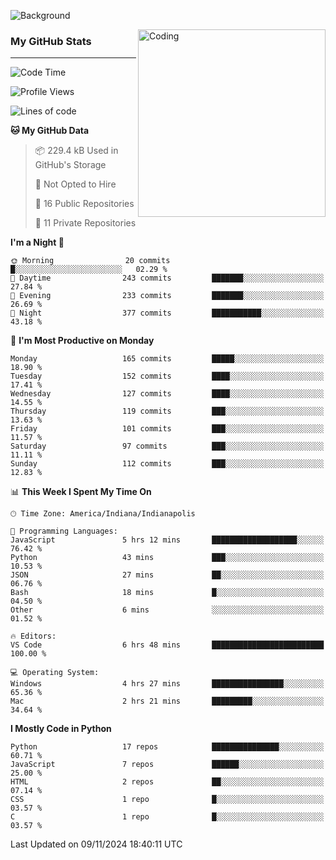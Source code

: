 ![Background](https://github.com/Nguyen-Noah/Nguyen-Noah/assets/112649680/f5d2296f-0508-400c-abcf-47c085708a2a)

<img align="right" alt="Coding" width="300" src="https://cdn.dribbble.com/users/1277312/screenshots/14733298/media/39b1045e593737587dd60e42c8422d1f.gif" >

### My GitHub Stats
---
<!--START_SECTION:waka-->
![Code Time](http://img.shields.io/badge/Code%20Time-294%20hrs%2017%20mins-blue)

![Profile Views](http://img.shields.io/badge/Profile%20Views-0-blue)

![Lines of code](https://img.shields.io/badge/From%20Hello%20World%20I%27ve%20Written-216.1%20thousand%20lines%20of%20code-blue)

**🐱 My GitHub Data** 

> 📦 229.4 kB Used in GitHub's Storage 
 > 
> 🚫 Not Opted to Hire
 > 
> 📜 16 Public Repositories 
 > 
> 🔑 11 Private Repositories 
 > 
**I'm a Night 🦉** 

```text
🌞 Morning                20 commits          █░░░░░░░░░░░░░░░░░░░░░░░░   02.29 % 
🌆 Daytime                243 commits         ███████░░░░░░░░░░░░░░░░░░   27.84 % 
🌃 Evening                233 commits         ███████░░░░░░░░░░░░░░░░░░   26.69 % 
🌙 Night                  377 commits         ███████████░░░░░░░░░░░░░░   43.18 % 
```
📅 **I'm Most Productive on Monday** 

```text
Monday                   165 commits         █████░░░░░░░░░░░░░░░░░░░░   18.90 % 
Tuesday                  152 commits         ████░░░░░░░░░░░░░░░░░░░░░   17.41 % 
Wednesday                127 commits         ████░░░░░░░░░░░░░░░░░░░░░   14.55 % 
Thursday                 119 commits         ███░░░░░░░░░░░░░░░░░░░░░░   13.63 % 
Friday                   101 commits         ███░░░░░░░░░░░░░░░░░░░░░░   11.57 % 
Saturday                 97 commits          ███░░░░░░░░░░░░░░░░░░░░░░   11.11 % 
Sunday                   112 commits         ███░░░░░░░░░░░░░░░░░░░░░░   12.83 % 
```


📊 **This Week I Spent My Time On** 

```text
🕑︎ Time Zone: America/Indiana/Indianapolis

💬 Programming Languages: 
JavaScript               5 hrs 12 mins       ███████████████████░░░░░░   76.42 % 
Python                   43 mins             ███░░░░░░░░░░░░░░░░░░░░░░   10.53 % 
JSON                     27 mins             ██░░░░░░░░░░░░░░░░░░░░░░░   06.76 % 
Bash                     18 mins             █░░░░░░░░░░░░░░░░░░░░░░░░   04.50 % 
Other                    6 mins              ░░░░░░░░░░░░░░░░░░░░░░░░░   01.52 % 

🔥 Editors: 
VS Code                  6 hrs 48 mins       █████████████████████████   100.00 % 

💻 Operating System: 
Windows                  4 hrs 27 mins       ████████████████░░░░░░░░░   65.36 % 
Mac                      2 hrs 21 mins       █████████░░░░░░░░░░░░░░░░   34.64 % 
```

**I Mostly Code in Python** 

```text
Python                   17 repos            ███████████████░░░░░░░░░░   60.71 % 
JavaScript               7 repos             ██████░░░░░░░░░░░░░░░░░░░   25.00 % 
HTML                     2 repos             ██░░░░░░░░░░░░░░░░░░░░░░░   07.14 % 
CSS                      1 repo              █░░░░░░░░░░░░░░░░░░░░░░░░   03.57 % 
C                        1 repo              █░░░░░░░░░░░░░░░░░░░░░░░░   03.57 % 
```




 Last Updated on 09/11/2024 18:40:11 UTC
<!--END_SECTION:waka-->

<!--
**Nguyen-Noah/Nguyen-Noah** is a ✨ _special_ ✨ repository because its `README.md` (this file) appears on your GitHub profile.

Here are some ideas to get you started:

- 🔭 I’m currently working on ...
- 🌱 I’m currently learning ...
- 👯 I’m looking to collaborate on ...
- 🤔 I’m looking for help with ...
- 💬 Ask me about ...
- 📫 How to reach me: ...
- 😄 Pronouns: ...
- ⚡ Fun fact: ...
-->
